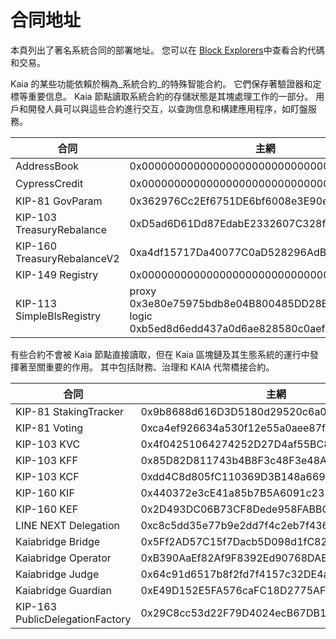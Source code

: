 # 合同地址

本頁列出了著名系統合同的部署地址。 您可以在 [Block Explorers](../../build/tools/block-explorers)中查看合約代碼和交易。

Kaia 的某些功能依賴於稱為_系統合約_的特殊智能合約。 它們保存著驗證器和定標等重要信息。 Kaia 節點讀取系統合約的存儲狀態是其塊處理工作的一部分。 用戶和開發人員可以與這些合約進行交互，以查詢信息和構建應用程序，如盯盤服務。

| 合同                          | 主網                                                                                                      | 啟示錄                                                                                                     |
| --------------------------- | ------------------------------------------------------------------------------------------------------- | ------------------------------------------------------------------------------------------------------- |
| AddressBook                 | 0x0000000000000000000000000000000000000400                                                              | 0x0000000000000000000000000000000000000400                                                              |
| CypressCredit               | 0x0000000000000000000000000000000000000000                                                              | 不適用                                                                                                     |
| KIP-81 GovParam             | 0x362976Cc2Ef6751DE6bf6008e3E90e1e02deCa51                                                              | 0x84214cec245d752a9f2faf355b59ddf7f58a6edb                                                              |
| KIP-103 TreasuryRebalance   | 0xD5ad6D61Dd87EdabE2332607C328f5cc96aeCB95                                                              | 0xD5ad6D61Dd87EdabE2332607C328f5cc96aeCB95                                                              |
| KIP-160 TreasuryRebalanceV2 | 0xa4df15717Da40077C0aD528296AdBBd046579Ee9                                                              | 0x3D478E73c9dBebB72332712D7265961B1868d193                                                              |
| KIP-149 Registry            | 0x0000000000000000000000000000000000000401                                                              | 0x0000000000000000000000000000000000000401                                                              |
| KIP-113 SimpleBlsRegistry   | proxy 0x3e80e75975bdb8e04B800485DD28BebeC6d97679 <br/> logic 0xb5ed8d6edd437a0d6ae828580c0aef5678d87f1a | proxy 0x4BEed0651C46aE5a7CB3b7737345d2ee733789e6 <br/> logic 0x6751096fe72d835307d7e635aed51296948b93c5 |

有些合約不會被 Kaia 節點直接讀取，但在 Kaia 區塊鏈及其生態系統的運行中發揮著至關重要的作用。 其中包括財務、治理和 KAIA 代幣橋接合約。

| 合同                              | 主網                                         | 啟示錄                                        |
| ------------------------------- | ------------------------------------------ | ------------------------------------------ |
| KIP-81 StakingTracker           | 0x9b8688d616D3D5180d29520c6a0E28582E82BF4d | 0x8Fe0f06DF2C95B8D5D9D4232405614E505Ab04C0 |
| KIP-81 Voting                   | 0xca4ef926634a530f12e55a0aee87f195a7b22aa3 | 0x2C41DdBF0239cEaa75325D66809d0199F368188b |
| KIP-103 KVC                     | 0x4f04251064274252D27D4af55BC85b68B3adD992 | 0xaa8d19a5e17e9e1bA693f13aB0E079d274a7e51E |
| KIP-103 KFF                     | 0x85D82D811743b4B8F3c48F3e48A1664d1FfC2C10 | 0x8B537f5BC7d176a94D7bF63BeFB81586EB3D1c0E |
| KIP-103 KCF                     | 0xdd4C8d805fC110369D3B148a6692F283ffBDCcd3 | 0x47E3DbB8c1602BdB0DAeeE89Ce59452c4746CA1C |
| KIP-160 KIF                     | 0x440372e3cE41a85b7B5A6091c232470d186367D5 | 0x8436e5BD1A6D622c278c946E2F8988a26136A16F |
| KIP-160 KEF                     | 0x2D493DC06B73CF8Dede958FABBC9d62C31fA0926 | 0x819d4b7245164e6A94341F4b5C2ae587372BB669 |
| LINE NEXT Delegation            | 0xc8c5dd35e77b9e2dd7f4c2eb7f436d34d04a059b | 0x8436e5BD1A6D622c278c946E2F8988a26136A16F |
| Kaiabridge Bridge               | 0x5Ff2AD57C15f7Dacb5D098d1fC82DAF482884f99 | 0x4cE2b3dC804B35aC43F96B266B50Bc9fE69A97C2 |
| Kaiabridge Operator             | 0xB390AaEf82Af9F8392Ed90768DABF91164c59619 | 0x8afe7C44C0293fd69baF444743e224Da1886760A |
| Kaiabridge Judge                | 0x64c91d6517b8f2fd7f4157c32DE4acfe1AeA2611 | 0x3735Ba95cca5DEd47Fa5b202a2Bbda4c63c0B1DD |
| Kaiabridge Guardian             | 0xE49D152E5FA576caFC18D2775AF4E58C135a6851 | 0xc9e8342C1da4c89A423258d9030414331b4761Cf |
| KIP-163 PublicDelegationFactory | 0x29C8cc53d22F79D4024ecB67DB1a09b37bCdE415 | 0x98c47c2cda854cbb025d47de72149a7ec238ec33 |
